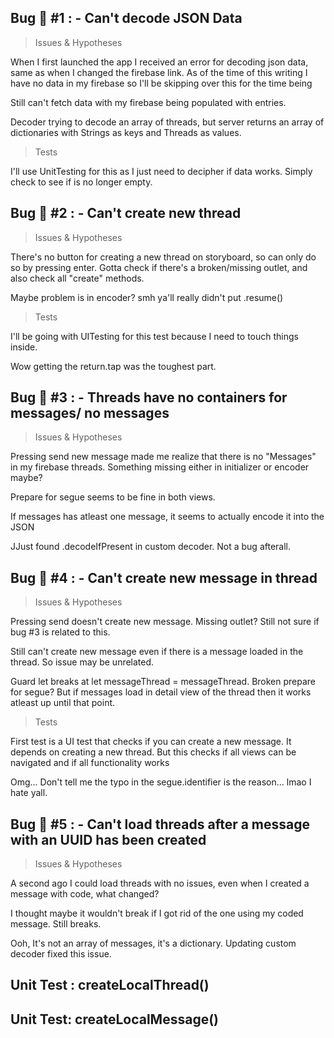 ## Bug :bug: #1 : - Can't decode JSON Data

> Issues & Hypotheses

When I first launched the app I received an error for decoding json data, same as when I changed the firebase link. As of the time of this writing I have no data in my firebase so I'll be skipping over this for the time being

Still can't fetch data with my firebase being populated with entries.

Decoder trying to decode an array of threads, but server returns an array of dictionaries with Strings as keys and Threads as values.

>Tests

I'll use UnitTesting for this as I just need to decipher if data works.
Simply check to see if is no longer empty.

## Bug :bug: #2 : - Can't create new thread

> Issues & Hypotheses

There's no button for creating a new thread on storyboard, so can only do so by pressing enter. Gotta check if there's a broken/missing outlet, and also check all "create" methods.

Maybe problem is in encoder? smh ya'll really didn't put .resume()

> Tests

I'll be going with UITesting for this test because I need to touch things inside.

Wow getting the return.tap was the toughest part.

## Bug :bug: #3 : - Threads have no containers for messages/ no messages

> Issues & Hypotheses

Pressing send new message made me realize that there is no "Messages" in my firebase threads. Something missing either in initializer or encoder maybe?

Prepare for segue seems to be fine in both views.

If messages has atleast one message, it seems to actually encode it into the JSON

JJust found .decodeIfPresent in custom decoder. Not a bug afterall.

## Bug :bug: #4 : - Can't create new message in thread

> Issues & Hypotheses

Pressing send doesn't create new message. Missing outlet? Still not sure if bug #3 is related to this.

Still can't create new message even if there is a message loaded in the thread. So issue may be unrelated.

Guard let breaks at let messageThread = messageThread. Broken prepare for segue? But if messages load in detail view of the thread then it works atleast up until that point.

>Tests

First test is a UI test that checks if you can create a new message. It depends on creating a new thread. But this checks if all views can be navigated and if all functionality works

Omg... Don't tell me the typo in the segue.identifier is the reason... lmao I hate yall.

## Bug :bug: #5 : - Can't load threads after a message with an UUID has been created

> Issues & Hypotheses

A second ago I could load threads with no issues, even when I created a message with code, what changed?

I thought maybe it wouldn't break if I got rid of the one using my coded message. Still breaks.

Ooh, It's not an array of messages, it's a dictionary. Updating custom decoder fixed this issue.


## Unit Test : createLocalThread()

## Unit Test: createLocalMessage()
